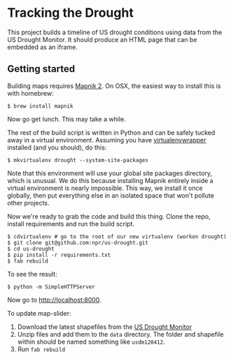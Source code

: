 Tracking the Drought
=======================

This project builds a timeline of US drought conditions using data from the US Drought Monitor. It should produce an HTML page that can be embedded as an iframe.

Getting started
---------------

Building maps requires [Mapnik 2](http://mapnik.org). On OSX, the easiest way to install this is with homebrew:

    $ brew install mapnik

Now go get lunch. This may take a while.

The rest of the build script is written in Python and can be safely tucked away in a virtual environment. Assuming you have [virtualenvwrapper][vew] installed (and you should), do this:

    $ mkvirtualenv drought --system-site-packages

Note that this environment will use your global site packages directory, which is unusual. We do this because installing Mapnik entirely inside a virtual environment is nearly impossible. This way, we install it once globally, then put everything else in an isolated space that won't pollute other projects.

Now we're ready to grab the code and build this thing. Clone the repo, install requirements and run the build script.

    $ cdvirtualenv # go to the root of our new virtualenv (workon drought)
    $ git clone git@github.com:npr/us-drought.git
    $ cd us-drought
    $ pip install -r requirements.txt
    $ fab rebuild

To see the result:

    $ python -m SimpleHTTPServer

Now go to <http://localhost:8000>.	

To update map-slider:

 1. Download the latest shapefiles from the [US Drought Monitor][usdm]
 2. Unzip files and add them to the `data` directory. The folder and shapefile within should be named something like `usdm120412`.
 3. Run `fab rebuild`


[usdm]: http://droughtmonitor.unl.edu/dmshps_archive.htm
[vew]: http://www.doughellmann.com/projects/virtualenvwrapper/